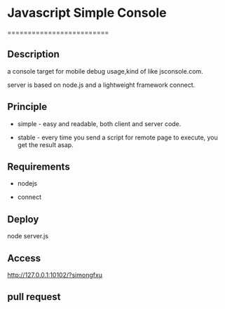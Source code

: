 # Javascript Simple Console

=========================

## Description

a console target for mobile debug usage,kind of like jsconsole.com.

server is based on node.js and a lightweight framework connect.

## Principle

* simple - easy and readable, both client and server code.

* stable - every time you send a script for remote page to execute, you get the result asap.

## Requirements

* nodejs

* connect

## Deploy

  node server.js
  
## Access

http://127.0.0.1:10102/?simongfxu

## pull request
  



